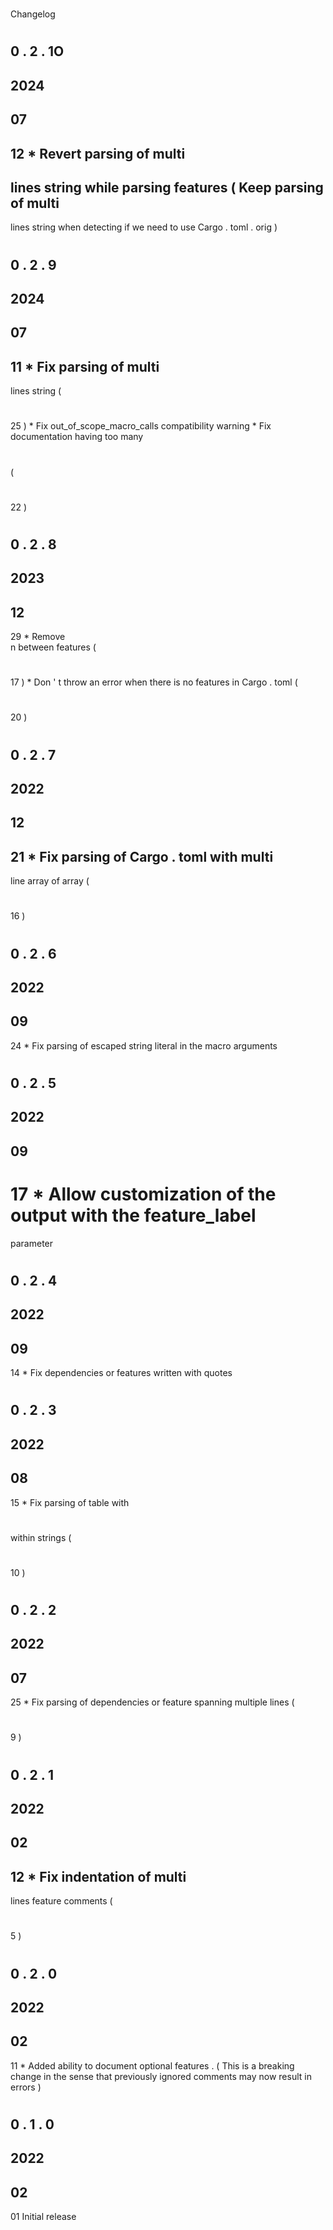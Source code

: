 #
Changelog
#
#
0
.
2
.
1O
-
2024
-
07
-
12
*
Revert
parsing
of
multi
-
lines
string
while
parsing
features
(
Keep
parsing
of
multi
-
lines
string
when
detecting
if
we
need
to
use
Cargo
.
toml
.
orig
)
#
#
0
.
2
.
9
-
2024
-
07
-
11
*
Fix
parsing
of
multi
-
lines
string
(
#
25
)
*
Fix
out_of_scope_macro_calls
compatibility
warning
*
Fix
documentation
having
too
many
#
(
#
22
)
#
#
0
.
2
.
8
-
2023
-
12
-
29
*
Remove
\
n
between
features
(
#
17
)
*
Don
'
t
throw
an
error
when
there
is
no
features
in
Cargo
.
toml
(
#
20
)
#
#
0
.
2
.
7
-
2022
-
12
-
21
*
Fix
parsing
of
Cargo
.
toml
with
multi
-
line
array
of
array
(
#
16
)
#
#
0
.
2
.
6
-
2022
-
09
-
24
*
Fix
parsing
of
escaped
string
literal
in
the
macro
arguments
#
#
0
.
2
.
5
-
2022
-
09
-
17
*
Allow
customization
of
the
output
with
the
feature_label
=
parameter
#
#
0
.
2
.
4
-
2022
-
09
-
14
*
Fix
dependencies
or
features
written
with
quotes
#
#
0
.
2
.
3
-
2022
-
08
-
15
*
Fix
parsing
of
table
with
#
within
strings
(
#
10
)
#
#
0
.
2
.
2
-
2022
-
07
-
25
*
Fix
parsing
of
dependencies
or
feature
spanning
multiple
lines
(
#
9
)
#
#
0
.
2
.
1
-
2022
-
02
-
12
*
Fix
indentation
of
multi
-
lines
feature
comments
(
#
5
)
#
#
0
.
2
.
0
-
2022
-
02
-
11
*
Added
ability
to
document
optional
features
.
(
This
is
a
breaking
change
in
the
sense
that
previously
ignored
comments
may
now
result
in
errors
)
#
#
0
.
1
.
0
-
2022
-
02
-
01
Initial
release
